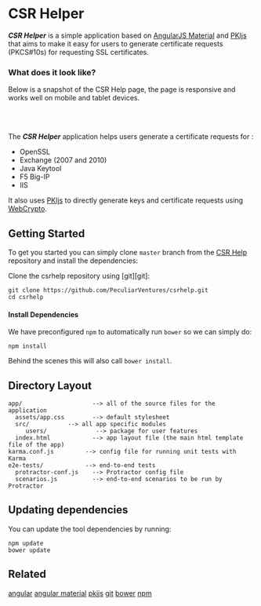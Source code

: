 # CSR Helper

***CSR Helper*** is a simple application based on [AngularJS Material](http://material.angularjs.org/) and [PKIjs](https://pkijs.org) that aims to make it easy for users to generate certificate requests (PKCS#10s) for requesting SSL certificates.

### What does it look like?

Below is a snapshot of the CSR Help page, the page is responsive and works well on mobile and tablet devices.

<br/>

<Insert picture when complete>

<br/>

The ***CSR Helper*** application helps users generate a certificate requests for :

*  OpenSSL
*  Exchange (2007 and 2010)
*  Java Keytool
*  F5 Big-IP
*  IIS

It also uses [PKIjs](https://pkijs.org) to directly generate keys and certificate requests using [WebCrypto](http://www.w3.org/TR/WebCryptoAPI/).


## Getting Started

To get you started you can simply clone `master` branch from the
[CSR Help](https://github.com/PeculiarVentures/csrhelp.git) repository and install the dependencies:

Clone the csrhelp repository using [git][git]:

```
git clone https://github.com/PeculiarVentures/csrhelp.git
cd csrhelp
```

#### Install Dependencies

We have preconfigured `npm` to automatically run `bower` so we can simply do:

```
npm install
```

Behind the scenes this will also call `bower install`.  


## Directory Layout

```
app/                    --> all of the source files for the application
  assets/app.css        --> default stylesheet
  src/           --> all app specific modules
     users/              --> package for user features
  index.html            --> app layout file (the main html template file of the app)
karma.conf.js         --> config file for running unit tests with Karma
e2e-tests/            --> end-to-end tests
  protractor-conf.js    --> Protractor config file
  scenarios.js          --> end-to-end scenarios to be run by Protractor
```

## Updating dependencies

You can update the tool dependencies by running:

```
npm update
bower update
```


## Related

[angular](http://angularjs.org/)
[angular material](https://material.angularjs.org/)
[pkijs](https://pkijs.org)
[git](http://git-scm.com/)
[bower](http://bower.io)
[npm](https://www.npmjs.org/)

